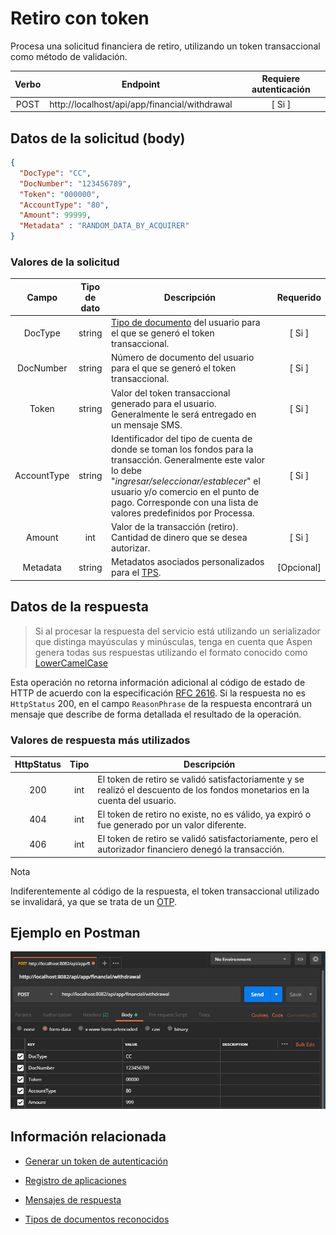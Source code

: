 # Retiro con token

Procesa una solicitud financiera de retiro, utilizando un token transaccional como método de validación.

| Verbo | Endpoint                                      | Requiere autenticación |
| :---: | --------------------------------------------- | :--------------------: |
| POST  | http://localhost/api/app/financial/withdrawal |          [ Si ]           |

[^Segmentos de URL]: La información entre corchetes en la URL se denomina segmentos de URL y aplican solo para algunas operaciones. Cuando aparezcan en un ejemplo, deben ser reemplazados por sus valores correspondientes omitiendo los corchetes. Por ejemplo, sin en la URL de ejemplo apareciera http://localhost/api/operation/value/{value}, para establecer el valor de  `value` en la solicitud a la cadena `abc`, la URL final se vería de la siguiente forma: http://localhost/api/operation/value/abc 

## Datos de la solicitud (body)

```json
{
  "DocType": "CC",
  "DocNumber": "123456789",
  "Token": "000000",
  "AccountType": "80",
  "Amount": 99999,
  "Metadata" : "RANDOM_DATA_BY_ACQUIRER"
}
```

### Valores de la solicitud

Campo | Tipo de dato | Descripción | Requerido
:---: | :--------: | ------------ | :-----:
DocType | string | [Tipo de documento](Inquiries-CustomerAccounts.md#DocTypes) del usuario para el que se generó el token transaccional. | [ Si ]
DocNumber | string | Número de documento del usuario para el que se generó el token transaccional. | [ Si ]
Token | string | Valor del token transaccional generado para el usuario. Generalmente le será entregado en un mensaje SMS. | [ Si ]
AccountType | string | Identificador del tipo de cuenta de donde se toman los fondos para la transacción. Generalmente este valor lo debe "*ingresar/seleccionar/establecer*" el usuario y/o comercio en el punto de pago. Corresponde con una lista de valores predefinidos por Processa. | [ Si ]
Amount | int | Valor de la transacción (retiro). Cantidad de dinero que se desea autorizar. | [ Si ]
Metadata | string | Metadatos asociados personalizados para el [TPS](Tokenization/#tps). | [Opcional] 

## Datos de la respuesta

> Si al procesar la respuesta del servicio está utilizando un serializador que distinga mayúsculas y minúsculas, tenga en cuenta que Aspen genera todas sus respuestas utilizando el formato conocido como [LowerCamelCase](https://en.wikipedia.org/wiki/Camel_case)

Esta operación no retorna información adicional al código de estado de HTTP de acuerdo con la especificación [RFC 2616](https://www.w3.org/Protocols/rfc2616/rfc2616-sec10.html). Si la respuesta no es `HttpStatus` 200, en el campo  `ReasonPhrase` de la respuesta encontrará un mensaje que describe de forma detallada el resultado de la operación.

### Valores de respuesta más utilizados

HttpStatus | Tipo | Descripción
:---: | :--------: | ------------
200 | int | El token de retiro se validó satisfactoriamente y se realizó el descuento de los fondos monetarios en la cuenta del usuario. 
404 | int | El token de retiro no existe, no es válido, ya expiró o fue generado por un valor diferente. 
406 | int | El token de retiro se validó satisfactoriamente, pero el autorizador financiero denegó la transacción.  

<div class="admonition info">
   <p class="first admonition-title">Nota</p>
   <p class="last">Indiferentemente al código de la respuesta, el token transaccional utilizado se invalidará, ya que se trata de un <a href="https://en.wikipedia.org/wiki/One-time_password" target="_blank">OTP</a>.</p>
</div>



## Ejemplo en Postman

![POSTMAN](Perform-Withdrawal.png)

## Información relacionada

- [Generar un token de autenticación](Generate-Token.md)

- [Registro de aplicaciones](App_Register.md)

- [Mensajes de respuesta](Responses.md)

- [Tipos de documentos reconocidos](Inquiries-CustomerAccounts.md#DocTypes)

  

